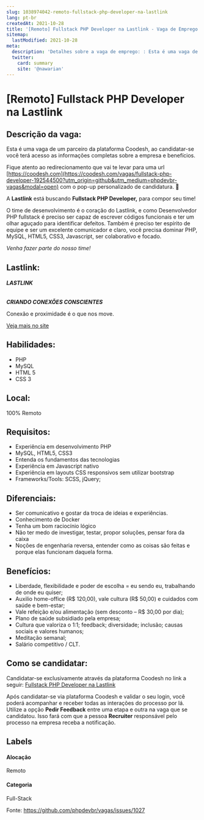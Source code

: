 ```yaml
---
slug: 1038974042-remoto-fullstack-php-developer-na-lastlink
lang: pt-br
createdAt: 2021-10-28
title: '[Remoto] Fullstack PHP Developer na Lastlink - Vaga de Emprego'
sitemap:
  lastModified: 2021-10-28
meta:
  description: 'Detalhes sobre a vaga de emprego: : Esta é uma vaga de um parceiro da plataforma Coodesh, ao candidatar-se você terá acesso as informações completas sobre a empresa e benefícios.  Fique atento ao redirecionamento que vai te levar para uma url [https://coodesh.com](https://coodesh.com/vagas/fullstack-php-developer-192544500?utm_origin=github&utm_medium=phpdevbr-vagas&modal=open) com o pop-up personalizado de candidatura. 👋 <p>A <strong>Lastlink</strong> está buscando <strong>Fullstack PHP Developer,</strong> para compor seu time!</p> <p>O time de desenvolvimento é o coração do Lastlink, e como Desenvolvedor PHP fullstack é preciso ser capaz de escrever códigos funcionais e ter um olhar aguçado para identificar defeitos. Também é preciso ter espírito de equipe e ser um excelente comunicador e claro, você precisa dominar PHP, MySQL, HTML5, CSS3, Javascript, ser colaborativo e focado.</p> <p><em>Venha fazer parte do nosso time!</em></p> <p></p>'
  twitter:
    card: summary
    site: '@nawarian'
---
```


# [Remoto] Fullstack PHP Developer na Lastlink

## Descrição da vaga: 
Esta é uma vaga de um parceiro da plataforma Coodesh, ao candidatar-se você terá acesso as informações completas sobre a empresa e benefícios.


Fique atento ao redirecionamento que vai te levar para uma url [https://coodesh.com](https://coodesh.com/vagas/fullstack-php-developer-192544500?utm_origin=github&utm_medium=phpdevbr-vagas&modal=open) com o pop-up personalizado de candidatura. 👋
<p>A <strong>Lastlink</strong> está buscando <strong>Fullstack PHP Developer,</strong> para compor seu time!</p>
<p>O time de desenvolvimento é o coração do Lastlink, e como Desenvolvedor PHP fullstack é preciso ser capaz de escrever códigos funcionais e ter um olhar aguçado para identificar defeitos. Também é preciso ter espírito de equipe e ser um excelente comunicador e claro, você precisa dominar PHP, MySQL, HTML5, CSS3, Javascript, ser colaborativo e focado.</p>
<p><em>Venha fazer parte do nosso time!</em></p>
<p></p>

## Lastlink: 
 <h6><strong>LASTLINK</strong></h6>
<p><strong><em>CRIANDO CONEXÕES CONSCIENTES</em></strong></p>
<p>Conexão e proximidade é o que nos move.</p><a href='https://coodesh.com/empresas/lastlink'>Veja mais no site</a>

 ## Habilidades: 
 - PHP 
- MySQL 
- HTML 5 
- CSS 3
## Local: 
 100% Remoto
## Requisitos: 
 - Experiência em desenvolvimento PHP 
- MySQL, HTML5, CSS3 
- Entenda os fundamentos das tecnologias 
- Experiência em Javascript nativo 
- Experiência em layouts CSS responsivos sem utilizar bootstrap 
- Frameworks/Tools: SCSS, jQuery;
## Diferenciais: 
 - Ser comunicativo e gostar da troca de ideias e experiências. 
- Conhecimento de Docker 
- Tenha um bom raciocínio lógico 
- Não ter medo de investigar, testar, propor soluções, pensar fora da caixa 
- Noções de engenharia reversa, entender como as coisas são feitas e porque elas funcionam daquela forma.
## Benefícios: 
 - Liberdade, flexibilidade e poder de escolha = eu sendo eu, trabalhando de onde eu quiser; 
- Auxilio home-office (R$ 120,00), vale cultura (R$ 50,00) e cuidados com saúde e bem-estar;  
- Vale refeição e/ou alimentação (sem desconto – R$ 30,00 por dia); 
- Plano de saúde subsidiado pela empresa; 
- Cultura que valoriza o 1:1; feedback; diversidade; inclusão; causas sociais e valores humanos; 
- Meditação semanal; 
- Salário competitivo / CLT.
## Como se candidatar:
Candidatar-se exclusivamente através da plataforma Coodesh no link a seguir: [Fullstack PHP Developer na Lastlink](https://coodesh.com/vagas/fullstack-php-developer-192544500?utm_origin=github&utm_medium=phpdevbr-vagas&modal=open)


Após candidatar-se via plataforma Coodesh e validar o seu login, você poderá acompanhar e receber todas as interações do processo por lá. Utilize a opção **Pedir Feedback** entre uma etapa e outra na vaga que se candidatou. Isso fará com que a pessoa **Recruiter** responsável pelo processo na empresa receba a notificação.
## Labels
#### Alocação
Remoto
#### Categoria
Full-Stack

Fonte: https://github.com/phpdevbr/vagas/issues/1027